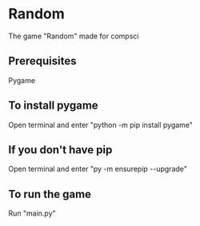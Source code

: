 # Random
The game "Random" made for compsci

## Prerequisites
Pygame

## To install pygame
Open terminal and enter "python -m pip install pygame"
## If you don't have pip
Open terminal and enter "py -m ensurepip --upgrade"

## To run the game
Run "main.py"
